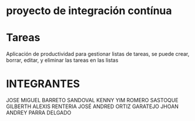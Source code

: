 # proyecto de integración contínua

# Tareas
Aplicación de productividad para gestionar listas de tareas, se puede crear, borrar, editar, y eliminar las tareas en las listas

# INTEGRANTES 

JOSE MIGUEL BARRETO SANDOVAL 
KENNY YIM  ROMERO SASTOQUE
GILBERTH ALEXIS RENTERIA 
JOSÉ ANDRED ORTIZ GARATEJO
JHOAN ANDREY PARRA DELGADO